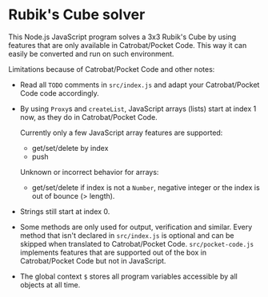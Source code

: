 # Rubik's Cube solver
This Node.js JavaScript program solves a 3x3 Rubik's Cube by using features that are only available in Catrobat/Pocket Code. This way it can easily be converted and run on such environment.

Limitations because of Catrobat/Pocket Code and other notes:

- Read all `TODO` comments in `src/index.js` and adapt your Catrobat/Pocket Code code accordingly.

- By using `Proxy`s and `createList`, JavaScript arrays (lists) start at index 1 now, as they do in Catrobat/Pocket Code.

  Currently only a few JavaScript array features are supported:
  - get/set/delete by index
  - push

  Unknown or incorrect behavior for arrays:
  - get/set/delete if index is not a `Number`, negative integer or the index is out of bounce (> length).

- Strings still start at index 0.

- Some methods are only used for output, verification and similar. Every method that isn't declared in `src/index.js` is optional and can be skipped when translated to Catrobat/Pocket Code. `src/pocket-code.js` implements features that are supported out of the box in Catrobat/Pocket Code but not in JavaScript.

- The global context `$` stores all program variables accessible by all objects at all time.
